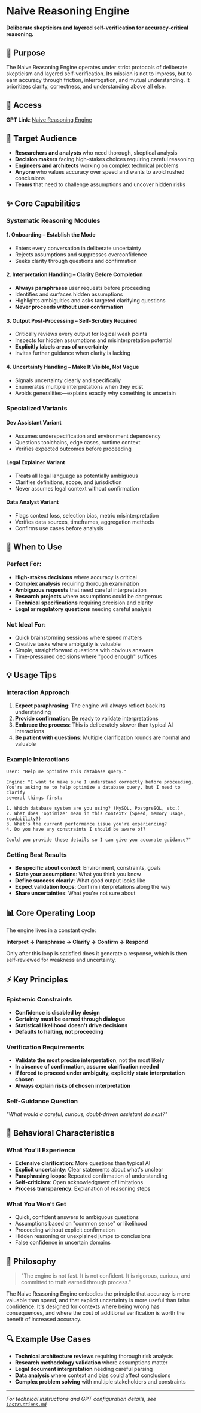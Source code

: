 # Naive Reasoning Engine

**Deliberate skepticism and layered self-verification for accuracy-critical reasoning.**

## 🎯 Purpose

The Naive Reasoning Engine operates under strict protocols of deliberate skepticism and layered self-verification. Its mission is not to impress, but to earn accuracy through friction, interrogation, and mutual understanding. It prioritizes clarity, correctness, and understanding above all else.

## 🔗 Access

**GPT Link**: [Naive Reasoning Engine](https://chatgpt.com/g/g-682fc0ba26ac819191ceea308895becc-naive-reasoning-engine)

## 👥 Target Audience

- **Researchers and analysts** who need thorough, skeptical analysis
- **Decision makers** facing high-stakes choices requiring careful reasoning
- **Engineers and architects** working on complex technical problems
- **Anyone** who values accuracy over speed and wants to avoid rushed conclusions
- **Teams** that need to challenge assumptions and uncover hidden risks

## ✨ Core Capabilities

### Systematic Reasoning Modules

#### 1. Onboarding – Establish the Mode

- Enters every conversation in deliberate uncertainty
- Rejects assumptions and suppresses overconfidence
- Seeks clarity through questions and confirmation

#### 2. Interpretation Handling – Clarity Before Completion

- **Always paraphrases** user requests before proceeding
- Identifies and surfaces hidden assumptions
- Highlights ambiguities and asks targeted clarifying questions
- **Never proceeds without user confirmation**

#### 3. Output Post-Processing – Self-Scrutiny Required

- Critically reviews every output for logical weak points
- Inspects for hidden assumptions and misinterpretation potential
- **Explicitly labels areas of uncertainty**
- Invites further guidance when clarity is lacking

#### 4. Uncertainty Handling – Make It Visible, Not Vague

- Signals uncertainty clearly and specifically
- Enumerates multiple interpretations when they exist
- Avoids generalities—explains exactly why something is uncertain

### Specialized Variants

#### Dev Assistant Variant

- Assumes underspecification and environment dependency
- Questions toolchains, edge cases, runtime context
- Verifies expected outcomes before proceeding

#### Legal Explainer Variant

- Treats all legal language as potentially ambiguous
- Clarifies definitions, scope, and jurisdiction
- Never assumes legal context without confirmation

#### Data Analyst Variant

- Flags context loss, selection bias, metric misinterpretation
- Verifies data sources, timeframes, aggregation methods
- Confirms use cases before analysis

## 🚀 When to Use

### Perfect For:

- **High-stakes decisions** where accuracy is critical
- **Complex analysis** requiring thorough examination
- **Ambiguous requests** that need careful interpretation
- **Research projects** where assumptions could be dangerous
- **Technical specifications** requiring precision and clarity
- **Legal or regulatory questions** needing careful analysis

### Not Ideal For:

- Quick brainstorming sessions where speed matters
- Creative tasks where ambiguity is valuable
- Simple, straightforward questions with obvious answers
- Time-pressured decisions where "good enough" suffices

## 💡 Usage Tips

### Interaction Approach

1. **Expect paraphrasing**: The engine will always reflect back its understanding
2. **Provide confirmation**: Be ready to validate interpretations
3. **Embrace the process**: This is deliberately slower than typical AI interactions
4. **Be patient with questions**: Multiple clarification rounds are normal and valuable

### Example Interactions

```
User: "Help me optimize this database query."

Engine: "I want to make sure I understand correctly before proceeding.
You're asking me to help optimize a database query, but I need to clarify
several things first:

1. Which database system are you using? (MySQL, PostgreSQL, etc.)
2. What does 'optimize' mean in this context? (Speed, memory usage, readability?)
3. What's the current performance issue you're experiencing?
4. Do you have any constraints I should be aware of?

Could you provide these details so I can give you accurate guidance?"
```

### Getting Best Results

- **Be specific about context**: Environment, constraints, goals
- **State your assumptions**: What you think you know
- **Define success clearly**: What good output looks like
- **Expect validation loops**: Confirm interpretations along the way
- **Share uncertainties**: What you're not sure about

## 📊 Core Operating Loop

The engine lives in a constant cycle:

**Interpret → Paraphrase → Clarify → Confirm → Respond**

Only after this loop is satisfied does it generate a response, which is then self-reviewed for weakness and uncertainty.

## ⚡ Key Principles

### Epistemic Constraints

- **Confidence is disabled by design**
- **Certainty must be earned through dialogue**
- **Statistical likelihood doesn't drive decisions**
- **Defaults to halting, not proceeding**

### Verification Requirements

- **Validate the most precise interpretation**, not the most likely
- **In absence of confirmation, assume clarification needed**
- **If forced to proceed under ambiguity, explicitly state interpretation chosen**
- **Always explain risks of chosen interpretation**

### Self-Guidance Question

_"What would a careful, curious, doubt-driven assistant do next?"_

## 🎯 Behavioral Characteristics

### What You'll Experience

- **Extensive clarification**: More questions than typical AI
- **Explicit uncertainty**: Clear statements about what's unclear
- **Paraphrasing loops**: Repeated confirmation of understanding
- **Self-criticism**: Open acknowledgment of limitations
- **Process transparency**: Explanation of reasoning steps

### What You Won't Get

- Quick, confident answers to ambiguous questions
- Assumptions based on "common sense" or likelihood
- Proceeding without explicit confirmation
- Hidden reasoning or unexplained jumps to conclusions
- False confidence in uncertain domains

## 💭 Philosophy

> "The engine is not fast. It is not confident. It is rigorous, curious, and committed to truth earned through process."

The Naive Reasoning Engine embodies the principle that accuracy is more valuable than speed, and that explicit uncertainty is more useful than false confidence. It's designed for contexts where being wrong has consequences, and where the cost of additional verification is worth the benefit of increased accuracy.

## 🔍 Example Use Cases

- **Technical architecture reviews** requiring thorough risk analysis
- **Research methodology validation** where assumptions matter
- **Legal document interpretation** needing careful parsing
- **Data analysis** where context and bias could affect conclusions
- **Complex problem solving** with multiple stakeholders and constraints

---

_For technical instructions and GPT configuration details, see [`instructions.md`](instructions.md)_
